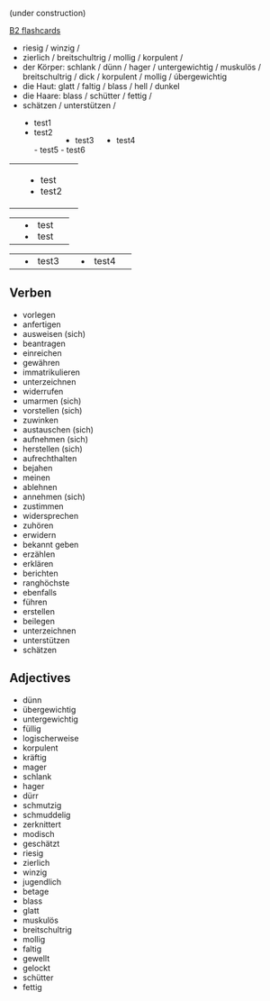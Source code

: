 (under construction)

[B2 flashcards](https://quizlet.com/kr/845071153/b2-flash-cards/?funnelUUID=aa3af2d3-988a-4b7a-8ebe-cbe990c9a420)


- riesig / winzig /
- zierlich / breitschultrig / mollig / korpulent /
- der Körper: schlank / dünn / hager / untergewichtig / muskulös / breitschultrig / dick / korpulent / mollig / úbergewichtig
- die Haut: glatt / faltig / blass / hell / dunkel
- die Haare: blass / schütter / fettig / 
- schätzen / unterstützen /

<ul style="float: left; margin: 0 20px;">
  <li>test1</li>
  <li>test2</li>
</ul>
<br>

<ul>
  <li style="float: left; margin: 0 20px;">test3</li>
  <li style="float: left; margin: 0 20px;">test4</li>
</ul>
<br>

<ul style="float: left; margin: 0 20px;">
 - test5
 - test6
</ul>
<br>

<table>
<tr><td style="float: left; margin: 0 20px;">
    
- test
- test2
</td></tr>
</table>

<table>
<tr><td style="float: left; margin: 0 20px;">
<li>test</li>
<li>test</li>
</td></tr>
</table>

<table>
<tr><td>
  <li style="float: left; margin: 0 20px;">test3</li>
  <li style="float: left; margin: 0 20px;">test4</li>
</td></tr>
</table>

## Verben



- vorlegen
- anfertigen
- ausweisen (sich)
- beantragen
- einreichen
- gewähren
- immatrikulieren
- unterzeichnen
- widerrufen
- umarmen (sich)
- vorstellen (sich)
- zuwinken
- austauschen (sich)
- aufnehmen (sich)
- herstellen (sich)
- aufrechthalten
- bejahen
- meinen
- ablehnen
- annehmen (sich)
- zustimmen
- widersprechen
- zuhören
- erwidern
- bekannt geben
- erzählen
- erklären
- berichten
- ranghöchste
- ebenfalls
- führen
- erstellen
- beilegen
- unterzeichnen
- unterstützen
- schätzen 

## Adjectives
- dünn
- übergewichtig
- untergewichtig
- füllig
- logischerweise
- korpulent
- kräftig
- mager
- schlank
- hager
- dürr
- schmutzig
- schmuddelig
- zerknittert
- modisch
- geschätzt
- riesig
- zierlich
- winzig
- jugendlich
- betage
- blass
- glatt
- muskulös
- breitschultrig
- mollig
- faltig
- gewellt
- gelockt
- schütter
- fettig
